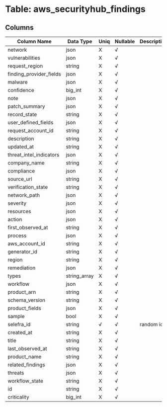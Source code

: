 # Table: aws_securityhub_findings

## Columns 

|  Column Name   |  Data Type  | Uniq | Nullable | Description | 
|  ----  | ----  | ----  | ----  | ---- | 
| network | json | X | √ |  | 
| vulnerabilities | json | X | √ |  | 
| request_region | string | X | √ |  | 
| finding_provider_fields | json | X | √ |  | 
| malware | json | X | √ |  | 
| confidence | big_int | X | √ |  | 
| note | json | X | √ |  | 
| patch_summary | json | X | √ |  | 
| record_state | string | X | √ |  | 
| user_defined_fields | json | X | √ |  | 
| request_account_id | string | X | √ |  | 
| description | string | X | √ |  | 
| updated_at | string | X | √ |  | 
| threat_intel_indicators | json | X | √ |  | 
| company_name | string | X | √ |  | 
| compliance | json | X | √ |  | 
| source_url | string | X | √ |  | 
| verification_state | string | X | √ |  | 
| network_path | json | X | √ |  | 
| severity | json | X | √ |  | 
| resources | json | X | √ |  | 
| action | json | X | √ |  | 
| first_observed_at | string | X | √ |  | 
| process | json | X | √ |  | 
| aws_account_id | string | X | √ |  | 
| generator_id | string | X | √ |  | 
| region | string | X | √ |  | 
| remediation | json | X | √ |  | 
| types | string_array | X | √ |  | 
| workflow | json | X | √ |  | 
| product_arn | string | X | √ |  | 
| schema_version | string | X | √ |  | 
| product_fields | json | X | √ |  | 
| sample | bool | X | √ |  | 
| selefra_id | string | √ | √ | random id | 
| created_at | string | X | √ |  | 
| title | string | X | √ |  | 
| last_observed_at | string | X | √ |  | 
| product_name | string | X | √ |  | 
| related_findings | json | X | √ |  | 
| threats | json | X | √ |  | 
| workflow_state | string | X | √ |  | 
| id | string | X | √ |  | 
| criticality | big_int | X | √ |  | 


